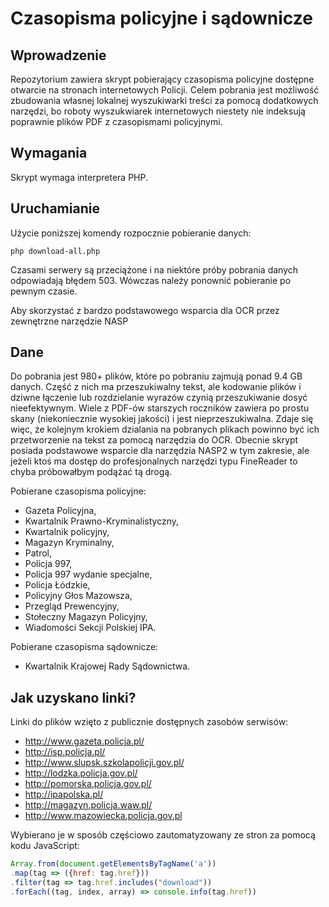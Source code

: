# Czasopisma policyjne i sądownicze

## Wprowadzenie

Repozytorium zawiera skrypt pobierający czasopisma policyjne dostępne otwarcie na stronach internetowych Policji. Celem pobrania jest możliwość zbudowania własnej lokalnej wyszukiwarki treści za pomocą dodatkowych narzędzi, bo roboty wyszukwiarek internetowych niestety nie indeksują poprawnie plików PDF z czasopismami policyjnymi.

## Wymagania

Skrypt wymaga interpretera PHP.

## Uruchamianie

Użycie poniższej komendy rozpocznie pobieranie danych:

```
php download-all.php
```

Czasami serwery są przeciążone i na niektóre próby pobrania danych odpowiadają błędem 503. Wówczas należy ponownić pobieranie po pewnym czasie.

Aby skorzystać z bardzo podstawowego wsparcia dla OCR przez zewnętrzne narzędzie NASP

## Dane

Do pobrania jest 980+ plików, które po pobraniu zajmują ponad 9.4 GB danych. Część z nich ma przeszukiwalny tekst, ale kodowanie plików i dziwne łączenie lub rozdzielanie wyrazów czynią przeszukiwanie dosyć nieefektywnym. Wiele z PDF-ów starszych roczników zawiera po prostu skany (niekoniecznie wysokiej jakości) i jest nieprzeszukiwalna. Zdaje się więc, że kolejnym krokiem dzialania na pobranych plikach powinno być ich przetworzenie na tekst za pomocą narzędzia do OCR. Obecnie skrypt posiada podstawowe wsparcie dla narzędzia NASP2 w tym zakresie, ale jeżeli ktoś ma dostęp do profesjonalnych narzędzi typu FineReader to chyba próbowałbym podążać tą drogą.

Pobierane czasopisma policyjne:

* Gazeta Policyjna,
* Kwartalnik Prawno-Kryminalistyczny,
* Kwartalnik policyjny,
* Magazyn Kryminalny,
* Patrol,
* Policja 997,
* Policja 997 wydanie specjalne,
* Policja Łódzkie,
* Policyjny Głos Mazowsza,
* Przegląd Prewencyjny,
* Stołeczny Magazyn Policyjny,
* Wiadomości Sekcji Polskiej IPA.

Pobierane czasopisma sądownicze:

* Kwartalnik Krajowej Rady Sądownictwa.

## Jak uzyskano linki?

Linki do plików wzięto z publicznie dostępnych zasobów serwisów:
* http://www.gazeta.policja.pl/
* http://isp.policja.pl/
* http://www.slupsk.szkolapolicji.gov.pl/
* http://lodzka.policja.gov.pl/
* http://pomorska.policja.gov.pl/
* http://ipapolska.pl/
* http://magazyn.policja.waw.pl/
* http://www.mazowiecka.policja.gov.pl

Wybierano je w sposób częściowo zautomatyzowany ze stron za pomocą kodu JavaScript:

```JavaScript
Array.from(document.getElementsByTagName('a'))
.map(tag => ({href: tag.href}))
.filter(tag => tag.href.includes("download"))
.forEach((tag, index, array) => console.info(tag.href))
```

